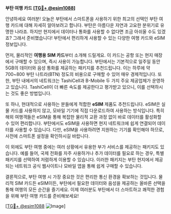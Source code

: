 **부탄 여행 카드 [[TG💪+ @esim1088](https://t.me/s/esim1088)]**

안녕하세요 여러분! 오늘은 부탄에서 스마트폰을 사용하기 위한 최고의 선택인 부탄 여행 카드에 대해 자세히 알아보려고 합니다. 부탄은 아름다운 자연과 고요한 분위기로 유명한 나라죠. 하지만 현지에서 데이터나 통화를 사용할 수 없다면 조금 아쉬울 수도 있겠죠? 그래서 준비했습니다! 부탄에서 편리하게 사용할 수 있는 다양한 여행 카드와 eSIM 정보입니다.

먼저, 물리적인 **여행용 SIM 카드**부터 소개해 드릴게요. 이 카드는 공항 또는 현지 매장에서 구매할 수 있으며, 즉시 사용이 가능합니다. 부탄에서는 기본적으로 일주일 동안 5GB의 데이터와 음성 통화를 제공하는 패키지를 추천드립니다. 이는 하루에 약 700~800 부탄 나트라(BTN) 정도의 비용으로 구매할 수 있어 매우 경제적입니다. 또한, 부탄 내에서의 네트워크는 TashiCell과 B-Mobile 두 가지 주요 제공업체가 운영하고 있습니다. TashiCell이 더 빠른 속도를 제공한다고 평가받고 있으니, 이를 선택하시는 것도 좋은 방법입니다.

또 하나, 현대적으로 사용하는 분들에게 적합한 **eSIM** 제품도 추천드립니다. eSIM은 실물 카드를 사용하지 않고, 모바일 기기에 직접 다운로드하여 사용하는 방식입니다. 특히 해외 여행객들은 eSIM을 통해 복잡한 물리적 교환 과정 없이 바로 데이터를 활성화할 수 있어 편리합니다. 부탄에서도 eSIM을 사용하면 현지 네트워크에 쉽게 연결되어 데이터를 사용할 수 있습니다. 다만, eSIM을 사용하려면 지원하는 기기를 확인해야 하므로, 사전에 스마트폰 설정을 확인하시길 바랍니다.

이 외에도 부탄 여행 중에는 여러 상황에서 유용한 부가 서비스를 제공하는 패키지도 있습니다. 예를 들어, 국제 전화를 자주 사용하거나 추가 데이터를 필요로 하는 경우, 특별 패키지를 선택하여 저렴하게 이용할 수 있습니다. 이러한 패키지는 부탄 현지에서 제공되는 네트워크 공식 웹사이트나 모바일 앱을 통해 쉽게 구매할 수 있습니다.

결론적으로, 부탄 여행 시 가장 중요한 것은 편리한 통신 환경을 확보하는 것입니다. 물리적 SIM 카드든 eSIM이든, 부탄에서 필요한 데이터와 음성을 제공하는 올바른 선택을 통해 여행의 모든 순간을 즐기세요. 이제 여러분도 부탄에서 더 스마트하고 쾌적한 경험을 위해 부탄 여행 카드를 준비해보세요!

[[TG💪+ @esim1088](https://t.me/s/esim1088) ![Image](https://i.postimg.cc/Y0z9fWf4/image.png)]
